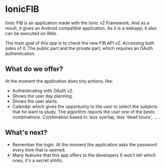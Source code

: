 # IonicFIB

Ionic FIB is an application made with the Ionic v2 Framework. And as a result, it gives an Android compatible application. As it is a webapp, it also can be executed on Web.

The main goal of this app is to check the new FIB API v2. Accessing both sides of it. The public part and the private part, which requires an OAuth authentication.

## What do we offer?

At the moment the application does tiny actions, like:
- Authenticating with OAuth v2.
- Shows the user day planning.
- Shows the user alerts.
- Calendar which gives the opportunity to the user to select the subjects that he want to study. The algorithm reports the user one of the bests combinations. Combination based in: less overlap, less 'dead hours', ... .

## What's next?

- Remember the login. At the moment the application asks the password every time that is opened.
- Many features that this app offers to the developers (I won't tell which ones, it's a secret shhh).

